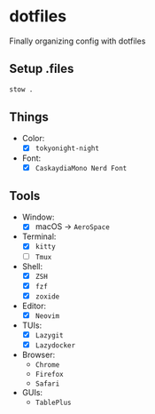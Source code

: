 # dotfiles

Finally organizing config with dotfiles

## Setup .files

```sh
stow .

```

## Things

-   Color:
    -   [x] `tokyonight-night`
-   Font:
    -   [x] `CaskaydiaMono Nerd Font`

## Tools

-   Window:
    -   [x] macOS -> `AeroSpace`
-   Terminal:
    -   [x] `kitty`
    -   [ ] `Tmux`
-   Shell:
    -   [x] `ZSH`
    -   [x] `fzf`
    -   [x] `zoxide`
-   Editor:
    -   [x] `Neovim`
-   TUIs:
    -   [x] `Lazygit`
    -   [x] `Lazydocker`
-   Browser:
    -   `Chrome`
    -   `Firefox`
    -   `Safari`
-   GUIs:
    -   `TablePlus`
